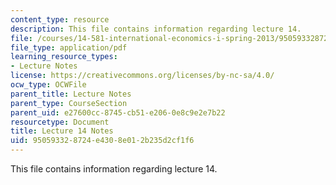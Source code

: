 ```yaml
---
content_type: resource
description: This file contains information regarding lecture 14.
file: /courses/14-581-international-economics-i-spring-2013/950593328724e4308e012b235d2cf1f6_MIT14_581S13_classnotes14.pdf
file_type: application/pdf
learning_resource_types:
- Lecture Notes
license: https://creativecommons.org/licenses/by-nc-sa/4.0/
ocw_type: OCWFile
parent_title: Lecture Notes
parent_type: CourseSection
parent_uid: e27600cc-8745-cb51-e206-0e8c9e2e7b22
resourcetype: Document
title: Lecture 14 Notes
uid: 95059332-8724-e430-8e01-2b235d2cf1f6
---
```

This file contains information regarding lecture 14.